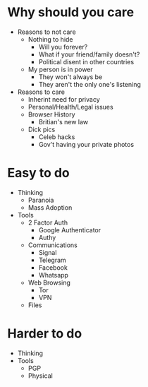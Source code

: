 # Why should you care
- Reasons to not care
  - Nothing to hide
    - Will you forever?
    - What if your friend/family doesn't?
    - Political disent in other countries
  - My person is in power
    - They won't always be
    - They aren't the only one's listening
- Reasons to care
  - Inherint need for privacy
  - Personal/Health/Legal issues
  - Browser History
    - Britian's new law
  - Dick pics
    - Celeb hacks
    - Gov't having your private photos

# Easy to do
- Thinking
  - Paranoia
  - Mass Adoption
- Tools
  - 2 Factor Auth
    - Google Authenticator
    - Authy
  - Communications
    - Signal
    - Telegram
    - Facebook
    - Whatsapp
  - Web Browsing
    - Tor
    - VPN
  - Files

# Harder to do
- Thinking
- Tools
  - PGP
  - Physical
